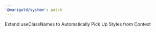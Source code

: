 ```yaml
---
'@marigold/system': patch
---
```


Extend useClassNames to Automatically Pick Up Styles from Context
